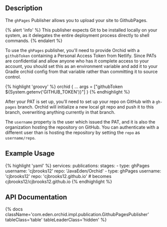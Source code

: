 ---
---

## Description

The `ghPages` Publisher allows you to upload your site to GithubPages.

{% alert 'info' %}
This publisher expects Git to be installed locally on your system, as it delegates the entire deployment process 
directly to shell commands.
{% endalert %}

To use the `ghPages` publisher, you'll need to provide Orchid with a `githubToken` containing a Personal Access Token
from Netlify. Since PATs are confidential and allow anyone who has it complete access to your account, you should set 
this as an environment variable and add it to your Gradle orchid config from that variable rather than committing it to
source control.

{% highlight 'groovy' %}
orchid {
    ...
    args = ["githubToken ${System.getenv('GITHUB_TOKEN')}"]
}
{% endhighlight %}

After your PAT is set up, you'll need to set up your repo on GitHub with a `gh-pages` branch. Orchid will initialize a 
new local git repo and push it to this branch, overwriting anything currently in that branch. 

The `username` property is the user which issued the PAT, and it is also the organization hosting the repository on 
GitHub. You can authenticate with a different user than is hosting the repository by setting the `repo` as 
`username/repo`.

## Example Usage

{% highlight 'yaml' %}
services:
  publications: 
    stages: 
      - type: ghPages
        username: 'cjbrooks12'
        repo: 'JavaEden/Orchid'
      - type: ghPages
        username: 'cjbrooks12'
        repo: 'cjbrooks12.github.io' # becomes cjbrooks12/cjbrooks12.github.io 
{% endhighlight %}

## API Documentation

{% docs className='com.eden.orchid.impl.publication.GithubPagesPublisher' tableClass='table' tableLeaderClass='hidden' %}
